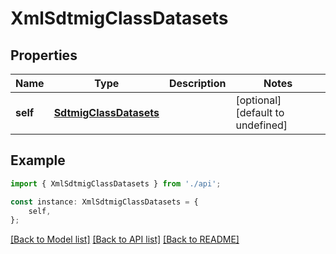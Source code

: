 # XmlSdtmigClassDatasets


## Properties

Name | Type | Description | Notes
------------ | ------------- | ------------- | -------------
**self** | [**SdtmigClassDatasets**](SdtmigClassDatasets.md) |  | [optional] [default to undefined]

## Example

```typescript
import { XmlSdtmigClassDatasets } from './api';

const instance: XmlSdtmigClassDatasets = {
    self,
};
```

[[Back to Model list]](../README.md#documentation-for-models) [[Back to API list]](../README.md#documentation-for-api-endpoints) [[Back to README]](../README.md)
